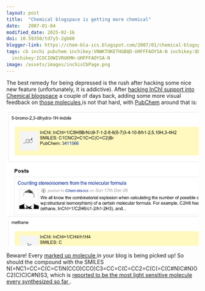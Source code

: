 ```yaml
---
layout: post
title:  "Chemical blogspace is getting more chemical"
date:   2007-01-04
modified_date: 2025-02-16
doi: 10.59350/td7y5-2gb60
blogger-link: https://chem-bla-ics.blogspot.com/2007/01/chemical-blogspace-is-getting-more.html
tags: cb inchi pubchem inchikey:VNWKTOKETHGBQD-UHFFFAOYSA-N inchikey:QEDCHCLHHGGYBT-UHFFFAOYSA-N
  inchikey:ICOCIOWIVRUKMH-UHFFFAOYSA-N
image: /assets/images/inchisCbPage.png
---
```


The best remedy for being depressed is the rush after hacking some nice new feature (unfortunately, it is addictive). After
[hacking InChI support into Chemical blogspace](http://chemicalblogspace.blogspot.com/2006/12/hacking-inchi-support-into-cb.html)
a couple of days back, adding some more visual feedback on [those molecules <i class="fa-solid fa-box-archive fa-xs"></i>](http://web.archive.org/web/20070611160715/http://wiki.cubic.uni-koeln.de/cb/inchis.php)
is not that hard, with [PubChem](http://pubchem.ncbi.nlm.nih.gov/) around that is:

![](/assets/images/inchisCbPage.png)

Beware! Every [marked up molecule <i class="fa-solid fa-box-archive fa-xs"></i>](https://chem-bla-ics.linkedchemistry.info/2006/12/10/including-smiles-cml-and-inchi-in.html) in your
blog is being picked up! So should the compound with the SMILES N(=NC1=CC=C(C=C1)N(CCO)CCO)C3=CC=C(C=CC2=C(C(=C(C#N)C#N)OC2(C)C)C#N)S3,
which is [reported to be the most light sensitive molecule every synthesized so far
<i class="fa-solid fa-box-archive fa-xs"></i>](http://web.archive.org/web/20240915152205/https://www.sciencelink.net/verdieping/organische-chemie-versnelt-internet/9035.article).
